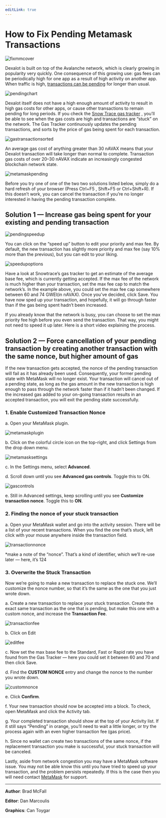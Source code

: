 ```yaml
---
editLink: true
---
```


# How to Fix Pending Metamask Transactions

 ![fixmmcover](/images/recovrmmtxn/fixpendngcvr.png)

 Dexalot is built on top of the Avalanche network, which is clearly growing in popularity very quickly. One consequence of this growing use: gas fees can be periodically high for one app as a result of high activity on another app. When traffic is high, [transactions can be pending](https://snowtrace.io/chart/pendingtx) for longer than usual.

 ![pendingchart](/images/recovrmmtxn/pendngchrt.png)

Dexalot itself does not have a high enough amount of activity to result in high gas costs for other apps, or cause other transactions to remain pending for long periods. If you check the [Snow Trace gas tracker](https://snowtrace.io/gastracker) , you’ll be able to see when the gas costs are high and transactions are “stuck” on the network. The Gas Tracker continuously updates the pending transactions, and sorts by the price of gas being spent for each transaction.

 ![gastransactionsorted](/images/recovrmmtxn/gastxnsortd.png)

An average gas cost of anything greater than 30 nAVAX means that your Dexalot transaction will take longer than normal to complete. Transaction gas costs of over 20–30 nAVAX indicate an increasingly congested blockchain network state.

 ![metamaskpending](/images/recovrmmtxn/mmpending.png)

Before you try one of one of the two two solutions listed below, simply do a hard refresh of your browser (Press Ctrl+F5 , Shift+F5 or Ctrl+Shift+R). If this doesn’t work, you can cancel the transaction if you’re no longer interested in having the pending transaction complete.

## Solution 1 — Increase gas being spent for your existing and pending transaction

![pendingspeedup](/images/recovrmmtxn/pendngspeedup.png)

You can click on the “speed up” button to edit your priority and max fee. By default, the new transaction has slightly more priority and max fee (say 10% more than the previous), but you can edit to your liking.

![speedupoptions](/images/recovrmmtxn/speedpopts.png)

Have a look at Snowtrace’s gas tracker to get an estimate of the average base fee, which is currently getting accepted. If the max fee of the network is much higher than your transaction, set the max fee cap to match the network’s. In the example above, you could set the max fee cap somewhere between 60 and 74 GWEI(in nAVAX). Once you’ve decided, click Save. You have now sped up your transaction, and hopefully, it will go through faster than if the gas being spent hadn’t been increased.

If you already know that the network is busy, you can choose to set the max priority fee high before you even send the transaction. That way, you might not need to speed it up later. Here is a short video explaining the process.

<VidStack src="youtube/gsfJywNxpi4" />

## Solution 2 — Force cancellation of your pending transaction by creating another transaction with the same nonce, but higher amount of gas

If the new transaction gets accepted, the nonce of the pending transaction will fail as it has already been used. Consequently, your former pending state with MetaMask will no longer exist. Your transaction will cancel out of a pending state, as long as the gas amount in the new transaction is high enough to pass through the network faster than if it hadn’t been changed. If the increased gas added to your on-going transaction results in an accepted transaction, you will exit the pending state successfully.

### 1. Enable Customized Transaction Nonce
a. Open your MetaMask plugin.

![metamaskplugin](/images/recovrmmtxn/mmplgin.png)

b. Click on the colorful circle icon on the top-right, and click Settings from the drop down menu.

![metamasksettings](/images/recovrmmtxn/mmstngs.png)

c. In the Settings menu, select **Advanced**.

d. Scroll down until you see **Advanced gas controls**. Toggle this to ON.

![gascontrols](/images/recovrmmtxn/gscntlrs.png)

e. Still in Advanced settings, keep scrolling until you see **Customize transaction nonce**. Toggle this to **ON**.

### 2. Finding the nonce of your stuck transaction
a. Open your MetaMask wallet and go into the activity session. There will be a list of your recent transactions. When you find the one that’s stuck, left click with your mouse anywhere inside the transaction field.

![transactionnonce](/images/recovrmmtxn/txnnonce.png)

*make a note of the “nonce”. That’s a kind of identifier, which we’ll re-use later — here, it’s 124

### 3. Overwrite the Stuck Transaction
Now we’re going to make a new transaction to replace the stuck one. We’ll customize the nonce number, so that it’s the same as the one that you just wrote down.

a. Create a new transaction to replace your stuck transaction. Create the exact same transaction as the one that is pending, but make this one with a custom nonce, and increase the **Transaction Fee**.

![transactionfee](/images/recovrmmtxn/txnfee.png)

b. Click on Edit

![editfee](/images/recovrmmtxn/edtfee.png)

c. Now set the max base fee to the Standard, Fast or Rapid rate you have found from the Gas Tracker — here you could set it between 60 and 70 and then click Save.

d. Find the **CUSTOM NONCE** entry and change the nonce to the number you wrote down.

![customnonce](/images/recovrmmtxn/cstmnonce.png)

e. Click **Confirm**.

f. Your new transaction should now be accepted into a block. To check, open MetaMask and click the Activity tab.

g. Your completed transaction should show at the top of your Activity list. If it still says “Pending” in orange, you’ll need to wait a little longer, or try the process again with an even higher transaction fee (gas price).

h. Since no wallet can create two transactions of the same nonce, if the replacement transaction you make is successful, your stuck transaction will be canceled.

Lastly, aside from network congestion you may have a MetaMask software issue. You may not be able know this until you have tried to speed up your transaction, and the problem persists repeatedly. If this is the case then you will need contact [MetaMask](https://metamask.zendesk.com/hc/en-us/requests/new) for support.

---

**Author**: Brad McFall

**Editor**: Dan Marcoulis

**Graphics**: Can Toygar
